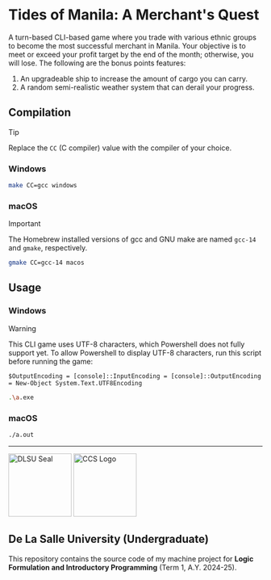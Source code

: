 # Tides of Manila: A Merchant's Quest

A turn-based CLI-based game where you trade with various ethnic groups to become the most successful merchant in Manila. Your objective is to meet or exceed your profit target by the end of the month; otherwise, you will lose. The following are the bonus points features:

1. An upgradeable ship to increase the amount of cargo you can carry.
2. A random semi-realistic weather system that can derail your progress.

## Compilation

> [!TIP]
> Replace the `CC` (C compiler) value with the compiler of your choice.

### Windows

```bash
make CC=gcc windows
```

### macOS

> [!IMPORTANT]
> The Homebrew installed versions of gcc and GNU make are named `gcc-14` and `gmake`, respectively.

```bash
gmake CC=gcc-14 macos
```

## Usage

### Windows

> [!WARNING]
> This CLI game uses UTF-8 characters, which Powershell does not fully support yet. To allow Powershell to display UTF-8 characters, run this script before running the game:
>
> ```pwsh
> $OutputEncoding = [console]::InputEncoding = [console]::OutputEncoding = New-Object System.Text.UTF8Encoding
> ```

```bash
.\a.exe
```

### macOS

```bash
./a.out
```

---

<img src="https://upload.wikimedia.org/wikipedia/en/thumb/c/c2/De_La_Salle_University_Seal.svg/2048px-De_La_Salle_University_Seal.svg.png" alt="DLSU Seal" height="125px"> <img src="https://www.dlsu.edu.ph/wp-content/uploads/2019/06/ccs-logo.png" alt="CCS Logo" height="125px">

## De La Salle University (Undergraduate)

This repository contains the source code of my machine project for **Logic Formulation and Introductory Programming** (Term 1, A.Y. 2024-25).
